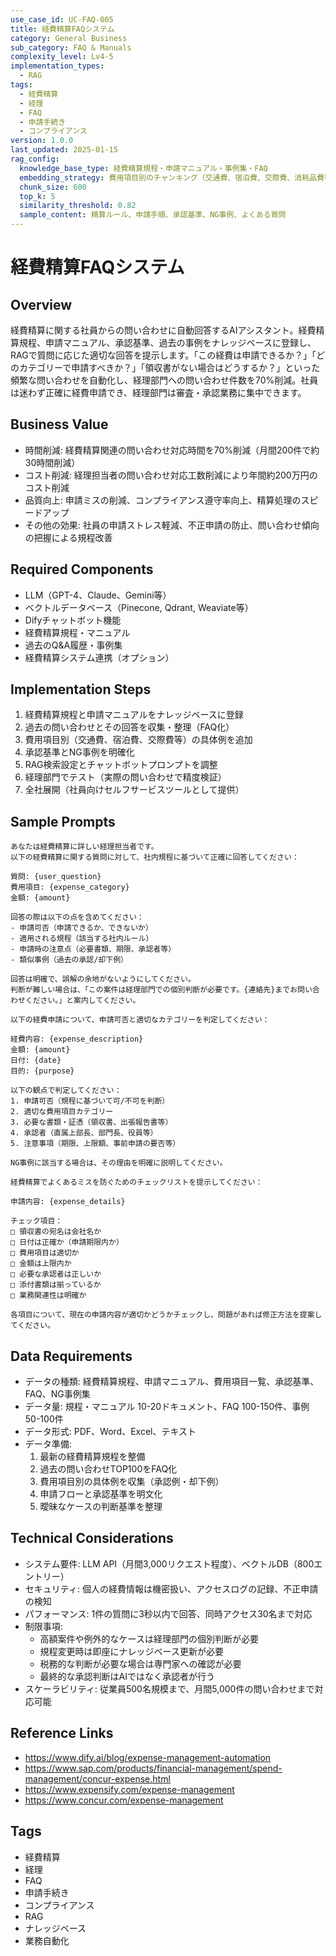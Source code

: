 ```yaml
---
use_case_id: UC-FAQ-005
title: 経費精算FAQシステム
category: General Business
sub_category: FAQ & Manuals
complexity_level: Lv4-5
implementation_types:
  - RAG
tags:
  - 経費精算
  - 経理
  - FAQ
  - 申請手続き
  - コンプライアンス
version: 1.0.0
last_updated: 2025-01-15
rag_config:
  knowledge_base_type: 経費精算規程・申請マニュアル・事例集・FAQ
  embedding_strategy: 費用項目別のチャンキング（交通費、宿泊費、交際費、消耗品費等）
  chunk_size: 600
  top_k: 5
  similarity_threshold: 0.82
  sample_content: 精算ルール、申請手順、承認基準、NG事例、よくある質問
---
```


# 経費精算FAQシステム

## Overview

経費精算に関する社員からの問い合わせに自動回答するAIアシスタント。経費精算規程、申請マニュアル、承認基準、過去の事例をナレッジベースに登録し、RAGで質問に応じた適切な回答を提示します。「この経費は申請できるか？」「どのカテゴリーで申請すべきか？」「領収書がない場合はどうするか？」といった頻繁な問い合わせを自動化し、経理部門への問い合わせ件数を70%削減。社員は迷わず正確に経費申請でき、経理部門は審査・承認業務に集中できます。

## Business Value

- 時間削減: 経費精算関連の問い合わせ対応時間を70%削減（月間200件で約30時間削減）
- コスト削減: 経理担当者の問い合わせ対応工数削減により年間約200万円のコスト削減
- 品質向上: 申請ミスの削減、コンプライアンス遵守率向上、精算処理のスピードアップ
- その他の効果: 社員の申請ストレス軽減、不正申請の防止、問い合わせ傾向の把握による規程改善

## Required Components

- LLM（GPT-4、Claude、Gemini等）
- ベクトルデータベース（Pinecone, Qdrant, Weaviate等）
- Difyチャットボット機能
- 経費精算規程・マニュアル
- 過去のQ&A履歴・事例集
- 経費精算システム連携（オプション）

## Implementation Steps

1. 経費精算規程と申請マニュアルをナレッジベースに登録
2. 過去の問い合わせとその回答を収集・整理（FAQ化）
3. 費用項目別（交通費、宿泊費、交際費等）の具体例を追加
4. 承認基準とNG事例を明確化
5. RAG検索設定とチャットボットプロンプトを調整
6. 経理部門でテスト（実際の問い合わせで精度検証）
7. 全社展開（社員向けセルフサービスツールとして提供）

## Sample Prompts

```
あなたは経費精算に詳しい経理担当者です。
以下の経費精算に関する質問に対して、社内規程に基づいて正確に回答してください：

質問: {user_question}
費用項目: {expense_category}
金額: {amount}

回答の際は以下の点を含めてください：
- 申請可否（申請できるか、できないか）
- 適用される規程（該当する社内ルール）
- 申請時の注意点（必要書類、期限、承認者等）
- 類似事例（過去の承認/却下例）

回答は明確で、誤解の余地がないようにしてください。
判断が難しい場合は、「この案件は経理部門での個別判断が必要です。{連絡先}までお問い合わせください。」と案内してください。
```

```
以下の経費申請について、申請可否と適切なカテゴリーを判定してください：

経費内容: {expense_description}
金額: {amount}
日付: {date}
目的: {purpose}

以下の観点で判定してください：
1. 申請可否（規程に基づいて可/不可を判断）
2. 適切な費用項目カテゴリー
3. 必要な書類・証憑（領収書、出張報告書等）
4. 承認者（直属上部長、部門長、役員等）
5. 注意事項（期限、上限額、事前申請の要否等）

NG事例に該当する場合は、その理由を明確に説明してください。
```

```
経費精算でよくあるミスを防ぐためのチェックリストを提示してください：

申請内容: {expense_details}

チェック項目：
□ 領収書の宛名は会社名か
□ 日付は正確か（申請期限内か）
□ 費用項目は適切か
□ 金額は上限内か
□ 必要な承認者は正しいか
□ 添付書類は揃っているか
□ 業務関連性は明確か

各項目について、現在の申請内容が適切かどうかチェックし、問題があれば修正方法を提案してください。
```

## Data Requirements

- データの種類: 経費精算規程、申請マニュアル、費用項目一覧、承認基準、FAQ、NG事例集
- データ量: 規程・マニュアル 10-20ドキュメント、FAQ 100-150件、事例 50-100件
- データ形式: PDF、Word、Excel、テキスト
- データ準備:
  1. 最新の経費精算規程を整備
  2. 過去の問い合わせTOP100をFAQ化
  3. 費用項目別の具体例を収集（承認例・却下例）
  4. 申請フローと承認基準を明文化
  5. 曖昧なケースの判断基準を整理

## Technical Considerations

- システム要件: LLM API（月間3,000リクエスト程度）、ベクトルDB（800エントリー）
- セキュリティ: 個人の経費情報は機密扱い、アクセスログの記録、不正申請の検知
- パフォーマンス: 1件の質問に3秒以内で回答、同時アクセス30名まで対応
- 制限事項:
  - 高額案件や例外的なケースは経理部門の個別判断が必要
  - 規程変更時は即座にナレッジベース更新が必要
  - 税務的な判断が必要な場合は専門家への確認が必要
  - 最終的な承認判断はAIではなく承認者が行う
- スケーラビリティ: 従業員500名規模まで、月間5,000件の問い合わせまで対応可能

## Reference Links

- https://www.dify.ai/blog/expense-management-automation
- https://www.sap.com/products/financial-management/spend-management/concur-expense.html
- https://www.expensify.com/expense-management
- https://www.concur.com/expense-management

## Tags

- 経費精算
- 経理
- FAQ
- 申請手続き
- コンプライアンス
- RAG
- ナレッジベース
- 業務自動化
